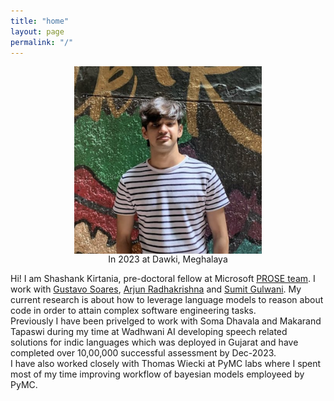 ```yaml
---
title: "home"
layout: page
permalink: "/"
---
```

<img src="blogs/images/me.png" alt="2023" width="300" height="300" style="display: block; margin: 0 auto">

<center> In 2023 at Dawki, Meghalaya </center>
        

Hi! I am Shashank Kirtania, pre-doctoral fellow at Microsoft [PROSE team](https://www.microsoft.com/en-us/research/group/prose/). I work with [Gustavo Soares](https://www.microsoft.com/en-us/research/people/gsoares/), [Arjun Radhakrishna](https://www.microsoft.com/en-us/research/people/arradha/) and [Sumit Gulwani](https://www.microsoft.com/en-us/research/people/sumitg/). My current research is about how to leverage language models to reason about code in order to attain complex software engineering tasks. <br>
Previously I have been privelged to work with Soma Dhavala and Makarand Tapaswi during my time at Wadhwani AI developing speech related solutions for indic languages which was deployed in Gujarat and have completed over 10,00,000 successful assessment by Dec-2023. <br>
I have also worked closely with Thomas Wiecki at PyMC labs where I spent most of my time improving workflow of bayesian models employeed by PyMC.
